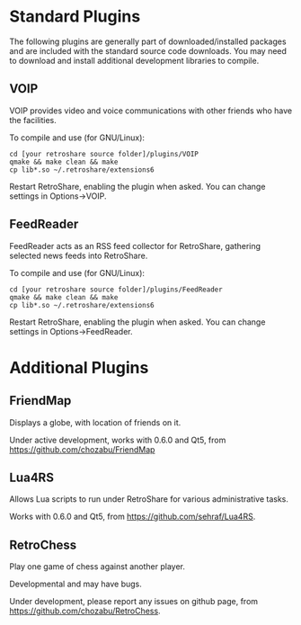 # Standard Plugins
The following plugins are generally part of downloaded/installed packages and are included with the standard source code downloads. You may need to download and install additional development libraries to compile.

## VOIP

VOIP provides video and voice communications with other friends who have the facilities. 

To compile and use (for GNU/Linux):

    cd [your retroshare source folder]/plugins/VOIP
    qmake && make clean && make
    cp lib*.so ~/.retroshare/extensions6

Restart RetroShare, enabling the plugin when asked. You can change settings in Options->VOIP.

## FeedReader

FeedReader acts as an RSS feed collector for RetroShare, gathering selected news feeds into RetroShare.

To compile and use (for GNU/Linux):

    cd [your retroshare source folder]/plugins/FeedReader
    qmake && make clean && make
    cp lib*.so ~/.retroshare/extensions6

Restart RetroShare, enabling the plugin when asked. You can change settings in Options->FeedReader.


# Additional Plugins
## FriendMap
Displays a globe, with location of friends on it.

Under active development, works with 0.6.0 and Qt5, from <https://github.com/chozabu/FriendMap>

## Lua4RS
Allows Lua scripts to run under RetroShare for various administrative tasks.

Works with 0.6.0 and Qt5, from <https://github.com/sehraf/Lua4RS>.

## RetroChess
Play one game of chess against another player.

Developmental and may have bugs.

Under development, please report any issues on github page, from <https://github.com/chozabu/RetroChess>.
